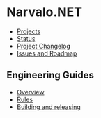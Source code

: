 Narvalo.NET
===========

- [Projects](projects.md)
- [Status](status.md)
- [Project Changelog](changelog.md)
- [Issues and Roadmap](issues.md)

## Engineering Guides

- [Overview](engineering/index.md)
- [Rules](engineering/rules.md)
- [Building and releasing](engineering/build.md)
